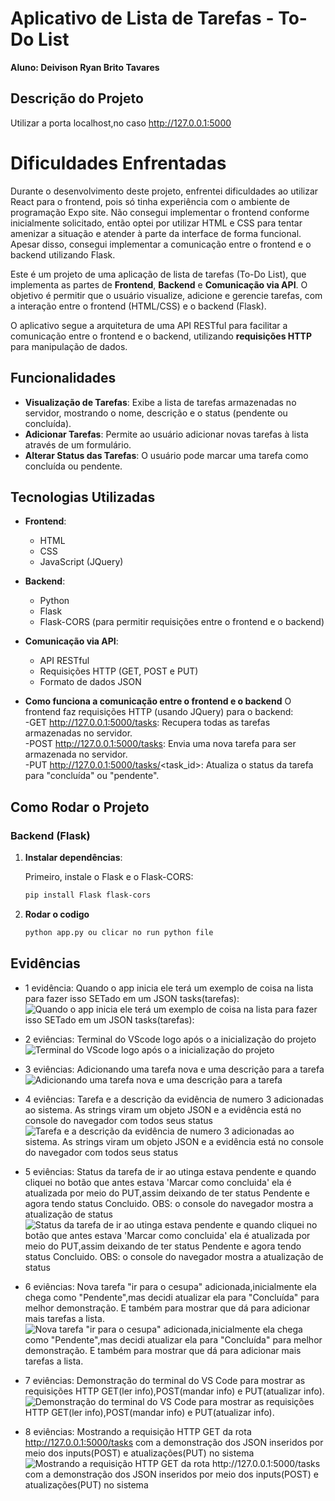 # Aplicativo de Lista de Tarefas - To-Do List

**Aluno: Deivison Ryan Brito Tavares**

## Descrição do Projeto
Utilizar a porta localhost,no caso http://127.0.0.1:5000

# Dificuldades Enfrentadas
Durante o desenvolvimento deste projeto, enfrentei dificuldades ao utilizar React para o frontend, pois só tinha experiência com o ambiente de programação Expo site. Não consegui implementar o frontend conforme inicialmente solicitado, então optei por utilizar HTML e CSS para tentar amenizar a situação e atender à parte da interface de forma funcional. Apesar disso, consegui implementar a comunicação entre o frontend e o backend utilizando Flask.

Este é um projeto de uma aplicação de lista de tarefas (To-Do List), que implementa as partes de **Frontend**, **Backend** e **Comunicação via API**. O objetivo é permitir que o usuário visualize, adicione e gerencie tarefas, com a interação entre o frontend (HTML/CSS) e o backend (Flask). 

O aplicativo segue a arquitetura de uma API RESTful para facilitar a comunicação entre o frontend e o backend, utilizando **requisições HTTP** para manipulação de dados.

## Funcionalidades

- **Visualização de Tarefas**: Exibe a lista de tarefas armazenadas no servidor, mostrando o nome, descrição e o status (pendente ou concluída).
- **Adicionar Tarefas**: Permite ao usuário adicionar novas tarefas à lista através de um formulário.
- **Alterar Status das Tarefas**: O usuário pode marcar uma tarefa como concluída ou pendente.

## Tecnologias Utilizadas

- **Frontend**:
  - HTML
  - CSS
  - JavaScript (JQuery)
  
- **Backend**:
  - Python
  - Flask
  - Flask-CORS (para permitir requisições entre o frontend e o backend)

- **Comunicação via API**:
  - API RESTful
  - Requisições HTTP (GET, POST e PUT)
  - Formato de dados JSON

- **Como funciona a comunicação entre o frontend e o backend**
O frontend faz requisições HTTP (usando JQuery) para o backend:<br>
-GET http://127.0.0.1:5000/tasks: Recupera todas as tarefas armazenadas no servidor.<br>
-POST http://127.0.0.1:5000/tasks: Envia uma nova tarefa para ser armazenada no servidor.<br>
-PUT http://127.0.0.1:5000/tasks/<task_id>: Atualiza o status da tarefa para "concluída" ou "pendente".<br>

## Como Rodar o Projeto

### Backend (Flask)

1. **Instalar dependências**:
   
   Primeiro, instale o Flask e o Flask-CORS:

   ```bash
   pip install Flask flask-cors
   
2. **Rodar o codigo**

    ```bash
    python app.py ou clicar no run python file

## Evidências

- 1 evidência:
Quando o app inicia ele terá um exemplo de coisa na lista para fazer isso SETado em um JSON tasks(tarefas):
![Quando o app inicia ele terá um exemplo de coisa na lista para fazer isso SETado em um JSON tasks(tarefas):](src/evidencia_1.png)

- 2 eviências:
Terminal do VScode logo após o a inicialização do projeto
![Terminal do VScode logo após o a inicialização do projeto](src/evidencia_2.png)

- 3 eviências:
Adicionando uma tarefa nova e uma descrição para a tarefa
![Adicionando uma tarefa nova e uma descrição para a tarefa](src/evidencia_3.png)

- 4 eviências:
Tarefa e a descrição da evidência de numero 3 adicionadas ao sistema. As strings viram um objeto JSON e a evidência está no console do navegador com todos seus status
![Tarefa e a descrição da evidência de numero 3 adicionadas ao sistema. As strings viram um objeto JSON e a evidência está no console do navegador com todos seus status](src/evidencia_4.png)

- 5 eviências:
Status da tarefa de ir ao utinga estava pendente e quando cliquei no botão que antes estava 'Marcar como concluida' ela é atualizada por meio do PUT,assim deixando de ter status Pendente e agora tendo status Concluido. OBS: o console do navegador mostra a atualização de status
![Status da tarefa de ir ao utinga estava pendente e quando cliquei no botão que antes estava 'Marcar como concluida' ela é atualizada por meio do PUT,assim deixando de ter status Pendente e agora tendo status Concluido. OBS: o console do navegador mostra a atualização de status](src/evidencia_5.png)

- 6 eviências:
Nova tarefa "ir para o cesupa" adicionada,inicialmente ela chega como "Pendente",mas decidi atualizar ela para "Concluída" para melhor demonstração. E também para mostrar que dá para adicionar mais tarefas a lista.
![Nova tarefa "ir para o cesupa" adicionada,inicialmente ela chega como "Pendente",mas decidi atualizar ela para "Concluída" para melhor demonstração. E também para mostrar que dá para adicionar mais tarefas a lista. ](src/evidencia_6.png)

- 7 eviências:
Demonstração do terminal do VS Code para mostrar as requisições HTTP GET(ler info),POST(mandar info) e PUT(atualizar info).
![Demonstração do terminal do VS Code para mostrar as requisições HTTP GET(ler info),POST(mandar info) e PUT(atualizar info). ](src/evidencia_7.png)

- 8 eviências:
Mostrando a requisição HTTP GET da rota http://127.0.0.1:5000/tasks com a demonstração dos JSON inseridos por meio dos inputs(POST) e atualizações(PUT) no sistema
![Mostrando a requisição HTTP GET da rota http://127.0.0.1:5000/tasks com a demonstração dos JSON inseridos por meio dos inputs(POST) e atualizações(PUT) no sistema](src/evidencia_8.png)